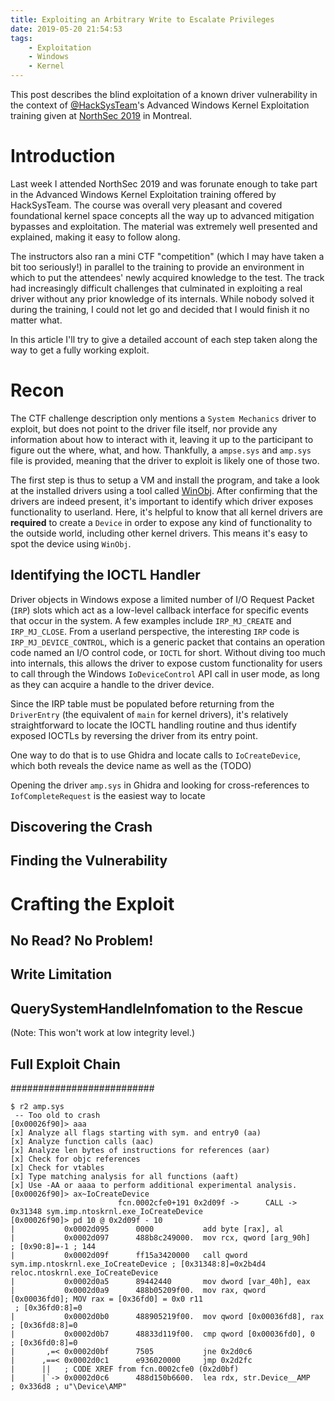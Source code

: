 ```yaml
---
title: Exploiting an Arbitrary Write to Escalate Privileges
date: 2019-05-20 21:54:53
tags:
    - Exploitation
    - Windows
    - Kernel
---
```


This post describes the blind exploitation of a known driver vulnerability in
the context of [@HackSysTeam][1]'s Advanced Windows Kernel Exploitation training
given at [NorthSec 2019][2] in Montreal.


[1]: https://twitter.com/ "@HackSysTeam on Twitter"
[2]: https://nsec.io "NorthSec Official Website"

# Introduction

Last week I attended NorthSec 2019 and was forunate enough to take part in the
Advanced Windows Kernel Exploitation training offered by HackSysTeam. The course
was overall very pleasant and covered foundational kernel space concepts all the
way up to advanced mitigation bypasses and exploitation. The material was
extremely well presented and explained, making it easy to follow along.

The instructors also ran a mini CTF "competition" (which I may have taken a bit
too seriously!) in parallel to the training to provide an environment in which
to put the attendees' newly acquired knowledge to the test. The track had
increasingly difficult challenges that culminated in exploiting a real driver
without any prior knowledge of its internals. While nobody solved it during the
training, I could not let go and decided that I would finish it no matter what.

In this article I'll try to give a detailed account of each step taken along the
way to get a fully working exploit.

# Recon

The CTF challenge description only mentions a `System Mechanics` driver to
exploit, but does not point to the driver file itself, nor provide any
information about how to interact with it, leaving it up to the participant to
figure out the where, what, and how. Thankfully, a `ampse.sys` and `amp.sys`
file is provided, meaning that the driver to exploit is likely one of those two.

The first step is thus to setup a VM and install the program, and take a look at
the installed drivers using a tool called [WinObj][3]. After confirming that the
drivers are indeed present, it's important to identify which driver exposes
functionality to userland. Here, it's helpful to know that all kernel drivers
are **required** to create a `Device` in order to expose any kind of
functionality to the outside world, including other kernel drivers. This means
it's easy to spot the device using `WinObj`.

[3]: https://... "Windows Object Explorer"

## Identifying the IOCTL Handler

Driver objects in Windows expose a limited number of I/O Request Packet (`IRP`)
slots which act as a low-level callback interface for specific events that occur
in the system. A few examples include `IRP_MJ_CREATE` and `IRP_MJ_CLOSE`. From a
userland perspective, the interesting `IRP` code is `IRP_MJ_DEVICE_CONTROL`,
which is a generic packet that contains an operation code named an I/O control
code, or `IOCTL` for short. Without diving too much into internals, this allows
the driver to expose custom functionality for users to call through the Windows
`IoDeviceControl` API call in user mode, as long as they can acquire a handle to
the driver device.

Since the IRP table must be populated before returning from the `DriverEntry`
(the equivalent of `main` for kernel drivers), it's relatively straightforward
to locate the IOCTL handling routine and thus identify exposed IOCTLs by
reversing the driver from its entry point.

One way to do that is to use Ghidra and locate calls to `IoCreateDevice`, which
both reveals the device name as well as the (TODO)

Opening the driver `amp.sys` in Ghidra and looking for cross-references to
`IofCompleteRequest` is the easiest way to locate

## Discovering the Crash
## Finding the Vulnerability

# Crafting the Exploit

## No Read? No Problem!
## Write Limitation
## QuerySystemHandleInfomation to the Rescue

(Note: This won't work at low integrity level.)

## Full Exploit Chain



##########################

```
$ r2 amp.sys
 -- Too old to crash
[0x00026f90]> aaa
[x] Analyze all flags starting with sym. and entry0 (aa)
[x] Analyze function calls (aac)
[x] Analyze len bytes of instructions for references (aar)
[x] Check for objc references
[x] Check for vtables
[x] Type matching analysis for all functions (aaft)
[x] Use -AA or aaaa to perform additional experimental analysis.
[0x00026f90]> ax~IoCreateDevice
                        fcn.0002cfe0+191 0x2d09f ->      CALL -> 0x31348 sym.imp.ntoskrnl.exe_IoCreateDevice
[0x00026f90]> pd 10 @ 0x2d09f - 10
|           0x0002d095      0000           add byte [rax], al
|           0x0002d097      488b8c249000.  mov rcx, qword [arg_90h]    ; [0x90:8]=-1 ; 144
|           0x0002d09f      ff15a3420000   call qword sym.imp.ntoskrnl.exe_IoCreateDevice ; [0x31348:8]=0x2b4d4 reloc.ntoskrnl.exe_IoCreateDevice
|           0x0002d0a5      89442440       mov dword [var_40h], eax
|           0x0002d0a9      488b05209f00.  mov rax, qword [0x00036fd0]; MOV rax = [0x36fd0] = 0x0 r11
 ; [0x36fd0:8]=0
|           0x0002d0b0      488905219f00.  mov qword [0x00036fd8], rax ; [0x36fd8:8]=0
|           0x0002d0b7      48833d119f00.  cmp qword [0x00036fd0], 0   ; [0x36fd0:8]=0
|       ,=< 0x0002d0bf      7505           jne 0x2d0c6
|      ,==< 0x0002d0c1      e936020000     jmp 0x2d2fc
|      ||   ; CODE XREF from fcn.0002cfe0 (0x2d0bf)
|      |`-> 0x0002d0c6      488d150b6600.  lea rdx, str.Device__AMP    ; 0x336d8 ; u"\Device\AMP"
```
